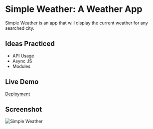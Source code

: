 
# Simple Weather: A Weather App

Simple Weather is an app that will display the current weather for any searched city.


## Ideas Practiced
* API Usage
* Async JS
* Modules






 ## Live Demo
[Deployment](https://scott-hall7.github.io/weather-app/)
 

## Screenshot

![Simple Weather](https://imgur.com/a/sJoVvyq "App Preview")


